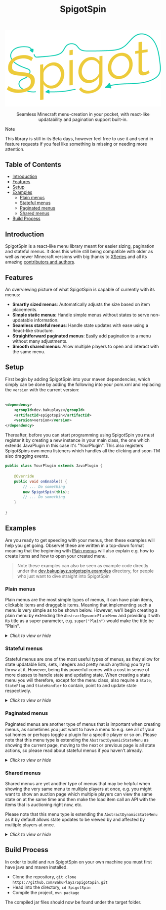 <h1 align="center"> SpigotSpin </h1> <br>
<p align="center">
    <img alt="SpigotSpin" title="SpigotSpin" src="assets/spigot_spin_logo.png">
</p>

<p align="center">
  Seamless Minecraft menu-creation in your pocket, with react-like updatability and pagination support built-in.
</p>

> [!Note]
> This library is still in its Beta days, however feel free to use it and send in feature requests if
> you feel like something is missing or needing more attention.

## Table of Contents

- [Introduction](#introduction)
- [Features](#features)
- [Setup](#setup)
- [Examples](#examples)
    - [Plain menus](#plain-menus)
    - [Stateful menus](#stateful-menus)
    - [Paginated menus](#paginated-menus)
    - [Shared menus](#shared-menus)
- [Build Process](#build-process)

## Introduction

SpigotSpin is a react-like menu library meant for easier sizing, pagination and stateful menus. It does this while still
being compatible with older as well as newer Minecraft versions with big thanks
to [XSeries](https://github.com/CryptoMorin/XSeries) and all its
amazing [contributors and authors](https://github.com/CryptoMorin/XSeries/graphs/contributors).

## Features

An overviewing picture of what SpigotSpin is capable of currently with its menus:

* **Smartly sized menus**: Automatically adjusts the size based on item placements.
* **Simple static menus**: Handle simple menus without states to serve non-updatable information.
* **Seamless stateful menus**: Handle state updates with ease using a React-like structure.
* **Straightforward paginated menus**: Easily add pagination to a menu without many adjustments.
* **Smooth shared menus**: Allow multiple players to open and interact with the same menu.

## Setup

First begin by adding SpigotSpin into your maven dependencies, which simply can be done by adding the following into
your pom.xml and replacing the `version` with the current version:

```xml

<dependency>
    <groupId>dev.bakuplayz</groupId>
    <artifactId>spigotspin</artifactId>
    <version>version</version>
</dependency>
```

Thereafter, before you can start programming using SpigotSpin you must register it by creating a new instance in your
main class, the one which extends JavaPlugin in this case it's "YourPlugin". This also registers SpigotSpins own menu
listeners which handles all the clicking and soon-TM also dragging events.

```java
public class YourPlugin extends JavaPlugin {

    @Override
    public void onEnable() {
        // ... Do something
        new SpigotSpin(this);
        // ... Do something
    }

}
```

## Examples

Are you ready to get speeding with your menus, then these examples will help you get going. Observe! these are written
in a top-down format meaning that the beginning with [Plain menus](#plain-menus) will also explain e.g. how to create
items and how to open your created menu.

> Note these examples can also be seen as example code directly under
> the
> [dev.bakuplayz.spigotspin.examples](https://github.com/BakuPlayz/SpigotSpin/tree/main/src/main/java/dev/bakuplayz/spigotspin/examples)
> directory, for people who just want to dive straight into SpigotSpin

### Plain menus

Plain menus are the most simple types of menus, it can have plain items, clickable items and draggable items. Meaning
that implementing such a menu is very simple as to be shown below. However, we'll begin creating a plain menu by
extending the `AbstractDynamicPlainMenu` and providing it with its title as a super parameter,
e.g. `super("Plain")` would make the title be "Plain".

<details>
  <summary><i>Click to view or hide</i></summary>
  <br>

Furthermore, as can also be seen below we must declare an `setItems()` method where we set our inventory items
which is placed right before the player opens the menu `ExamplePlain.open(Player player)`. In this case we have a
clickable item named `ExampleItem`, which executes `(item) -> LOGGER.info(String.valueOf(item.getPosition()))`
when clicked on by the player. Which simply just logs the position of the item in the inventory, which would be 9.
<br>
<br>

```java
public final class ExamplePlain extends AbstractDynamicPlainMenu {

    public static final Logger LOGGER = Logger.getLogger("ExamplePlain");


    public ExamplePlain() {
        super("Plain");
    }


    @Override
    public void setItems() {
        setItem(9, new ExampleItem(), (item) -> LOGGER.info(String.valueOf(item.getPosition())));
    }

}

```

#### Creating an item

As can be seen above we have already added a new item to our `ExamplePlain` menu by calling the `setItem()`
method in our `setItems()` method. However, we've not covered how these items are to be created. The following shows
us creating our `ExampleItem` with a name of "Test" and a multi-version supported material Anvil, meaning it would
show up as an Anvil item with that same name. In addition to this we also declare it as an ClickableItem, which as
explained above make us able to perform click-specific functionality when a player clicks it.
<br>

```java
import items.menu.abstraction.com.github.bakuplayz.spigotspin.ClickableItem;

public final class ExampleItem extends ClickableItem {

    public ExampleItem() {
        setName("Test");
        setMaterial(XMaterial.ANVIL);
    }

}
```

Please note that only `XMaterial` are supported as materials inside SpigotSpin, due to the nature of SpigotSpin
supporting multiple versions (1.8 -> 1.20.6) equally.

#### Opening the menu

Now you can simply make a command, block listener or whatever call the `ExamplePlain.open(player)` in-order to make
the given player open your newly created menu. Are you ready for some cool 😎 state menus? Then check the next section.

</details>

### Stateful menus

Stateful menus are one of the most useful types of menus, as they allow for state updatable lists, sets, integers and
pretty much anything you try to throw at it. However, being this powerful comes with a cost in sense of more classes to
handle state and updating state. When creating a state menu you will therefore, except for the menu class, also require
a `State`, `StateFlag` and `StateHandler` to contain, point to and update state respectively.

<details>
  <summary><i>Click to view or hide</i></summary>
  <br>

We begin by defining our `State` for which will contain or hold our state, as can be seen above, which in this case
is our count. In addition to this count we also make it generate getters and setters for all the fields by defining it
on the class using [Lombok](https://projectlombok.org/). This is done since we don't want to directly affect our count
inside the class, but rather update it using our setter as we'll see soon.
<br>
<br>

```java
import state.menus.menu.abstraction.com.github.bakuplayz.spigotspin.MenuState;

@Getter
@Setter
public final class ExampleState implements MenuState {

    private int count;

}
```

#### Creating a StateFlag

Secondly, we create this enum-like class, `StateFlag` where we define flags for our states, so in this case we only
create one for `count` by giving it the name `COUNT`. Where we also define this `COUNT` to one. However,
note that this value doesn't really matter as long as they are unique.
<br>

```java
public final class ExampleStateFlag {

    public static final int COUNT = 1;

}
```

An example of two or more of these state flags would then be as follows:
<br>

```java
public final class AnotherExampleStateFlag {

    public static final int COUNT = 1;

    public static final int SECOND_COUNT = 2;

    // ... And so on

}
```

#### Creating an StateHandler

Continuing on, we need an `StateHandler` which will update our state so that our items will get notified when a
state changed and so on. The idea of this state handler is quite simple, it basically begins in the constructor where
you define a `MenuStateObserver` for your given state, in this case `ExampleState`, as well as creating a new instance
for the state `new ExampleState()` or rather creating an initial state and sending that through to the parent.

Moreover, you define the `onUpdateState` method, for which takes in a partial state `P` of our full
state `ExampleState`, meaning that if we update our count we'll then receive this as a partial state `P` into
our `onUpdateState` method. Then when given this partial state we match on the flag, so in this case we would match on
the `ExampleStateeFlag.COUNT` as the count state received an update that we then want to apply using
the `state.setCount(infer(partialState))`.

In addition to these two steps, you should also define a helper function inside your `StateHandler` which makes updating
the state more readable when working with the menu. This can be done as seen in the `incrementCounter` method which as
the name suggests increments the counter, by first inferring the type from `state.getCount()`, providing an update
function `(counter) -> counter + 1` which provides the count state as a parameter and applies the function on it, and
finally the flag is sent to tell all state items that an update to the counter just happened.

<details>
  <summary><i>Click to view or hide a note about the infer method used in the code below</i></summary>
<br>
You might ask why the partial state is wrapped inside an `infer` method, and that's just to simplify your development
and making it easier to maybe switch types later since it will 'infer' it rather than having it be
e.g. `state.setCount((Integer) partialState)`. Which would then provide you with plenty of errors if you made count to
be a set all of a sudden.
</details>
<br>

```java
import state.menus.menu.abstraction.com.github.bakuplayz.spigotspin.MenuStateHandler;
import state.menus.menu.abstraction.com.github.bakuplayz.spigotspin.MenuStateObserver;

import org.jetbrains.annotations.NotNull;

public final class ExampleStateHandler extends MenuStateHandler<ExampleState, MenuStateObserver<ExampleState>> {

    public ExampleStateHandler(@NotNull MenuStateObserver<ExampleState> observer) {
        super(observer, new ExampleState());
    }


    public void incrementCounter() {
        updateState(state.getCount(), (counter) -> counter + 1, ExampleStateFlag.COUNT);
    }


    @Override
    public <P> ExampleState onUpdateState(@NotNull P partialState, int flag) {
        if (flag == ExampleStateFlag.COUNT) {
            state.setCount(infer(partialState));
        }

        // ... And so on

        return state;
    }

}
```

#### Creating an StateItem

Furthermore, you might also want to create a state item. This can be done by currently extending either `StateItem`
or `ClickableStateItem`. You then construct it by using the different setters provided such as `setName` which sets the
display name of the item or `setMaterial` which sets the material of the item. However, once again note that only
XMaterial is allowed as material as SpigotSpin tries to support legacy to newer versions at the same time.

However, when working with state items you also get the `update` method which will receive updates whenever the given
state or states we later provide in our menu occur. Meaning that if our count updates then we'll receive the state of
the newly updated count which we then in this case use to change the color to `Count: <number>`.
<br>

```java
import state.items.menu.abstraction.com.github.bakuplayz.spigotspin.ClickableStateItem;

import org.jetbrains.annotations.NotNull;

public final class ExampleItem extends ClickableStateItem<ExampleState> {

    public ExampleItem(@NotNull String name) {
        setName(String.format("&e%s", name));
        setMaterial(XMaterial.ANVIL);
    }


    @Override
    public void update(@NotNull ExampleState state, int flag) {
        setLore(String.format("Count: %d", state.getCount()));
    }

}

```

#### Creating the StateMenu

Lastly, we create the menu that depend on the `State`, `StateFlag` and `StateHandler` and uses `StateItem` which we
explained and created above. Here we once again set our items using the `setItems()` method, however when we use
the `setItem()` method you might observe that we also include a lambda-function with our item as an argument as well as
a flag at the end. This is due to the fact that when we provide a `ClickItem` we must also provide an `ClickableAction`
which is performed once a player clicks on it as explained above under [creating an item](#creating-an-item). And then
the flag or flags are given to make the `StateItem` listen for changes to these states via these flags.
<br>

```java
import menus.menu.abstraction.com.github.bakuplayz.spigotspin.AbstractDynamicStateMenu;

public final class ExampleStateMenu extends AbstractDynamicStateMenu<ExampleState> {

    private final ExampleStateHandler stateHandler;


    public ExampleStateMenu() {
        super("State example");
        this.stateHandler = new ExampleStateHandler(this);
    }


    @Override
    public void setItems() {
        setItem(9, new ExampleItem("Test item"), (item) -> stateHandler.incrementCounter(), ExampleStateFlag.COUNT);
    }

}
```

</details>

### Paginated menus

Paginated menus are another type of menus that is important when creating menus, as sometimes you just want to have a
menu to e.g. see all of your sat homes or perhaps toggle a plugin for a specific player or so on. Please note that this
menu type is extending the `AbstractDynamicStateMenu` as showing the current page, moving to the next or previous page
is all state actions, so please read about stateful menus if you haven't already.

<details>
  <summary><i>Click to view or hide</i></summary>
<br>

This time we begin by creating the menu immediately instead of creating all the between steps that are shown under
the [Stateful menus](#stateful-menus) as it to this point is exactly the same. So if you want to configure your state
further or learn more about how these paginated menus work then head on over to there.
<br>
<br>

The only difference between the `AbstractDynamicStateMenu` and `AbstractDynamicPaginatedMenu` is the `getItemsAmount()`
and `loadItem()` methods, which define how many items we have in our pagination and how to render these respectively.
However, there are more things you can change but are not required to such as `isFramePosition()` to define how the
frame around the items should be rendered which directly changes the amount of items there shall be on each page.
Further, you can also define your own `getPreviousItem()`, `getCurrentItem()` and `getNextItem()` which are the
indicators at the bottom of each page to head back, see the current or go to the next page respectively.
<br>
<br>

```java
import menus.menu.abstraction.com.github.bakuplayz.spigotspin.AbstractDynamicPaginatedMenu;
import org.jetbrains.annotations.NotNull;

import java.util.Arrays;
import java.util.List;

public final class ExamplePaginated extends AbstractDynamicPaginatedMenu<ExampleState, ExampleStateHandler> {


    private final List<String> items = Arrays.asList("Hello", "World!");


    public ExamplePaginated() {
        super("Paginated example");
    }


    @Override
    public int getItemsAmount() {
        return items.size();
    }


    @NotNull
    @Override
    public Item loadItem(int itemPosition, int inventoryPosition, int page, int displayPage) {
        return new ExampleItem(items.get(itemPosition * displayPage));
    }

}
```

</details>

### Shared menus

Shared menus are yet another type of menus that may be helpful when showing the very same menu to multiple players at
once, e.g. you might want to show an auction page which multiple players can view the same state on at the same time and
then make the load item call an API with the items that is auctioning right now, etc.

Please note that this menu type is extending the `AbstractDynamicStateMenu` as it by default allows state updates to be
viewed by and affected by multiple players at once.

<details>
  <summary><i>Click to view or hide</i></summary>
<br>

This time we will once again begin by creating the menu immediately instead of creating all the between steps that are
shown under the [Stateful menus](#stateful-menus) as it to this point is exactly the same. So if you want to configure
your state further or learn more about how these paginated menus work then head on over to there.  
<br><br>
The only difference between the `AbstractDynamicStateMenu` and `AbstractDynamicSharedMenu` is that the shared menu
doesn't allow calls to the `open()` method, instead it uses the `join(identifier)` method which takes in an identifier that is then joinable by multiple players using the very same identifier. Changing this identifier would allow for another subtype of menus that share state for multiple players. 
<br><br>

> However, note that when the last player has left the menu the state and everything manipulated inside of it will be
> thrown away and removed by SpigotSpin. So don't be mistaken by this behaviour if you are meet by this during
> development. Also note, that this is subject to change later so that a menu can be persisted even though all players
> leave and some other modifications are also missing such as limiting which player is allowed to click at a specific
> item and so on as well.

If you want to see the specific example code for this head to the directory for this example, which is found under
the [shared directory](https://github.com/BakuPlayz/SpigotSpin/tree/main/src/main/java/dev/bakuplayz/spigotspin/examples/shared).

</details>

## Build Process

In order to build and run SpigotSpin on your own machine you must first have java and maven installed.

* Clone the repository, `git clone https://github.com/BakuPlayz/SpigotSpin.git`
* Head into the directory, `cd SpigotSpin`
* Compile the project, `mvn package`

The compiled jar files should now be found under the target folder. 
